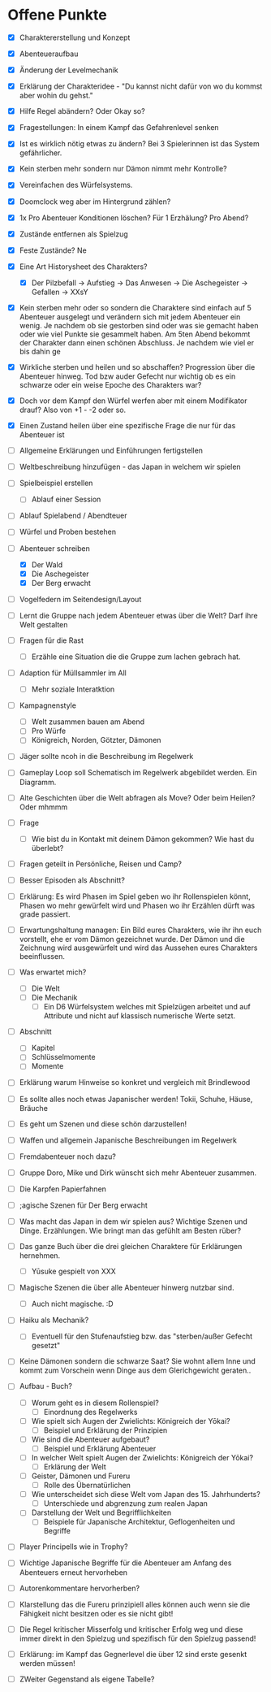 # Offene Punkte

- [x] Charaktererstellung und Konzept
- [x] Abenteueraufbau
- [x] Änderung der Levelmechanik
- [x] Erklärung der Charakteridee - "Du kannst nicht dafür von wo du kommst aber wohin du gehst."
- [x] Hilfe Regel abändern? Oder Okay so?
- [x] Fragestellungen: In einem Kampf das Gefahrenlevel senken
- [x] Ist es wirklich nötig etwas zu ändern? Bei 3 Spielerinnen ist das System gefährlicher.
- [x] Kein sterben mehr sondern nur Dämon nimmt mehr Kontrolle?
- [x] Vereinfachen des Würfelsystems.
- [x] Doomclock  weg aber im Hintergrund zählen?
- [x] 1x Pro Abenteuer Konditionen löschen? Für 1 Erzhälung? Pro Abend?
- [x] Zustände entfernen als Spielzug
- [x] Feste Zustände? Ne
- [x] Eine Art Historysheet des Charakters?
  - [x] Der Pilzbefall -> Aufstieg -> Das Anwesen -> Die Aschegeister -> Gefallen -> XXsY
- [x] Kein sterben mehr oder so sondern die Charaktere sind einfach auf 5 Abenteuer ausgelegt und verändern sich mit jedem Abenteuer ein wenig. Je nachdem ob sie gestorben sind oder was sie gemacht haben oder wie viel Punkte sie gesammelt haben. Am 5ten Abend bekommt der Charakter dann einen schönen Abschluss. Je nachdem wie viel er bis dahin ge

- [x] Wirkliche sterben und heilen und so abschaffen? Progression über die Abenteuer hinweg. Tod bzw auder Gefecht nur wichtig ob es ein schwarze oder ein weise Epoche des Charakters war?
- [x] Doch vor dem Kampf den Würfel werfen aber mit einem Modifikator drauf? Also von +1 - -2 oder so.

- [x] Einen Zustand heilen über eine spezifische Frage die nur für das Abenteuer ist



- [ ] Allgemeine Erklärungen und Einführungen fertigstellen
- [ ] Weltbeschreibung hinzufügen - das Japan in welchem wir spielen
- [ ] Spielbeispiel erstellen 
  - [ ] Ablauf einer Session
- [ ] Ablauf Spielabend / Abendteuer
- [ ] Würfel und Proben bestehen
- [ ] Abenteuer schreiben
  - [x] Der Wald
  - [x] Die Aschegeister
  - [x] Der Berg erwacht
- [ ] Vogelfedern im Seitendesign/Layout
- [ ] Lernt die Gruppe nach jedem Abenteuer etwas über die Welt? Darf ihre Welt gestalten
- [ ] Fragen für die Rast
  - [ ] Erzähle eine Situation die die Gruppe zum lachen gebrach hat.
- [ ] Adaption für Müllsammler im All
  - [ ] Mehr soziale Interatktion	
- [ ] Kampagnenstyle
  - [ ] Welt zusammen bauen am Abend
  - [ ] Pro Würfe
  - [ ] Königreich, Norden, Götzter, Dämonen
- [ ] Jäger sollte ncoh in die Beschreibung im Regelwerk
- [ ] Gameplay Loop soll Schematisch im Regelwerk abgebildet werden. Ein Diagramm.
- [ ] Alte Geschichten über die Welt abfragen als Move? Oder beim Heilen? Oder mhmmm
- [ ] Frage 
  - [ ] Wie bist du in Kontakt mit deinem Dämon gekommen? Wie hast du überlebt?
- [ ] Fragen geteilt in Persönliche, Reisen und Camp?
- [ ] Besser Episoden als Abschnitt?
- [ ] Erklärung: Es wird Phasen im Spiel geben wo ihr Rollenspielen könnt, Phasen wo mehr gewürfelt wird und Phasen wo ihr Erzählen dürft was grade passiert.
- [ ] Erwartungshaltung managen: Ein Bild eures Charakters, wie ihr ihn euch vorstellt, ehe er vom Dämon gezeichnet wurde. Der Dämon und die Zeichnung wird ausgewürfelt und wird das Aussehen eures Charakters beeinflussen.
- [ ] Was erwartet mich?
  - [ ] Die Welt
  - [ ] Die Mechanik
    - [ ] Ein D6 Würfelsystem welches mit Spielzügen arbeitet und auf Attribute und nicht auf klassisch numerische Werte setzt.
- [ ] Abschnitt
  - [ ] Kapitel
  - [ ] Schlüsselmomente
  - [ ] Momente
- [ ] Erklärung warum Hinweise so konkret und vergleich mit Brindlewood
- [ ] Es sollte alles noch etwas Japanischer werden! Tokii, Schuhe, Häuse, Bräuche
- [ ] Es geht um Szenen und diese schön darzustellen!
- [ ] Waffen und allgemein Japanische Beschreibungen im Regelwerk
- [ ] Fremdabenteuer noch dazu?
- [ ] Gruppe Doro, Mike und Dirk wünscht sich mehr Abenteuer zusammen.
- [ ] Die Karpfen Papierfahnen
- [ ] ;agische Szenen für Der Berg erwacht
- [ ] Was macht das Japan in dem wir spielen aus? Wichtige Szenen und Dinge. Erzählungen. Wie bringt man das gefühlt am Besten rüber?
- [ ] Das ganze Buch über die drei gleichen Charaktere für Erklärungen hernehmen.
  - [ ] Yūsuke gespielt von XXX
- [ ] Magische Szenen die über alle Abenteuer hinwerg nutzbar sind.
  - [ ] Auch nicht magische. :D
- [ ] Haiku als Mechanik?
  - [ ] Eventuell für den Stufenaufstieg bzw. das "sterben/außer Gefecht gesetzt"
- [ ] Keine Dämonen sondern die schwarze Saat? Sie wohnt allem Inne und kommt zum Vorschein wenn Dinge aus dem Glerichgewicht geraten..
- [ ] Aufbau - Buch?
  - [ ] Worum geht es in diesem Rollenspiel?
    - [ ] Einordnung des Regelwerks
  - [ ] Wie spielt sich Augen der Zwielichts: Königreich der Yōkai?
    - [ ] Beispiel und Erklärung der Prinzipien
  - [ ] Wie sind die Abenteuer aufgebaut?
    - [ ] Beispiel und Erklärung Abenteuer
  - [ ] In welcher Welt spielt Augen der Zwielichts: Königreich der Yōkai?
    - [ ] Erklärung der Welt
  - [ ] Geister, Dämonen und Fureru
    - [ ] Rolle des Übernatürlichen
  - [ ] Wie unterscheidet sich diese Welt vom Japan des 15. Jahrhunderts?
    - [ ] Unterschiede und abgrenzung zum realen Japan
  - [ ] Darstellung der Welt und Begrifflichkeiten
    - [ ] Beispiele für Japanische Architektur, Geflogenheiten und Begriffe
- [ ] Player Principells wie in Trophy?
- [ ] Wichtige Japanische Begriffe für die Abenteuer am Anfang des Abenteuers erneut hervorheben
- [ ] Autorenkommentare hervorherben?
- [ ] Klarstellung das die Fureru prinzipiell alles können auch wenn sie die Fähigkeit nicht besitzen oder es sie nicht gibt!
- [ ] Die Regel kritischer Misserfolg und kritischer Erfolg weg und diese immer direkt in den Spielzug und spezifisch für den Spielzug passend!
- [ ] Erklärung: im Kampf das Gegnerlevel die über 12 sind erste gesenkt werden müssen!
- [ ] ZWeiter Gegenstand als eigene Tabelle?

